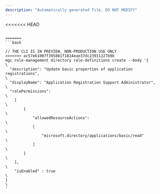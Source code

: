 ```yaml
---
description: "Automatically generated file. DO NOT MODIFY"
---
```


<<<<<<< HEAD
```cli

=======
```bash

// THE CLI IS IN PREVIEW. NON-PRODUCTION USE ONLY
>>>>>>> ac57e61007f395881f1814eae37dc23911227b9b
mgc role-management directory role-definitions create --body '{\
  "description": "Update basic properties of application registrations",\
  "displayName": "Application Registration Support Administrator",\
  "rolePermissions":\
    [\
        {\
            "allowedResourceActions": \
            [\
                "microsoft.directory/applications/basic/read"\
            ]\
        }\
    ],\
    "isEnabled" : true\
}\
'

```